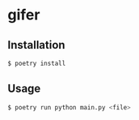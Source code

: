 # gifer

## Installation

```sh
$ poetry install
```

## Usage
```sh
$ poetry run python main.py <file>
```